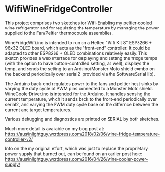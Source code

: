 # WifiWineFridgeController

This project comprises two sketches for Wifi-Enabling my peltier-cooled wine refrigerator and for regulating the
temperature by managing the power supplied to the Fan/Peltier thermocouple assemblies.

WineFridgeWifi.ino is intended to run on a Heltec "Wifi Kit 8" ESP8266 + 96x32 OLED board, which acts as the
"front-end" controller. It could be adapted to other ESP8266 + OLED combinations relatively easily. This sketch
provides a web interface for displaying and setting the fridge temps (with the option to have button-controlled
setting, as well), displays the temp, and sends the setting to an Arduino/Monster Moto shield combo on the backend
periodically over serial2 (provided via the SoftwareSerial lib).

The Arduino back-end regulates power to the fans and peltier heat sinks by varying the duty cycle of PWM pins connected
to a Monster Moto shield. WineCoolerDriver.ino is intended for the Arduino. It handles sensing the current temperature, 
which it sends back to the front-end periodically over serial2, and varying the PWM duty cycle base on the differnce
between the current and target temperatures.

Various debugging and diagnostics are printed on SERIAL by both sketches.

Much more detail is available on my blog post at:
 https://austinlightguy.wordpress.com/2018/02/06/wine-fridge-temperature-controller-v2/
 
Info on the my original effort, which was just to replace the proprietary power supply that burned out,
can be found on an earlier post here: https://austinlightguy.wordpress.com/2016/04/26/wine-cooler-power-supply/
